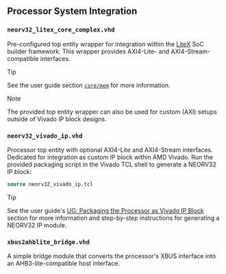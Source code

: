## Processor System Integration

### `neorv32_litex_core_complex.vhd`

Pre-configured top entity wrapper for integration within the [LiteX](https://github.com/enjoy-digital/litex)
SoC builder framework. This wrapper provides AXI4-Lite- and AXI4-Stream-compatible interfaces.

> [!TIP]
> See the user guide section [`core/mem`](https://stnolting.github.io/neorv32/ug/#_litex_soc_builder_support)
for more information.

> [!NOTE]
> The provided top entity wrapper can also be used for custom (AXI) setups outside of Vivado IP block designs.


### `neorv32_vivado_ip.vhd`

Processor top entity with optional AXI4-Lite and AXI4-Stream interfaces. Dedicated for integration as custom
IP block within AMD Vivado. Run the provided packaging script in the Vivado TCL shell to generate a NEORV32
IP block:

```tcl
source neorv32_vivado_ip.tcl
```

> [!TIP]
> See the user guide's [UG: Packaging the Processor as Vivado IP Block](https://stnolting.github.io/neorv32/ug/#_packaging_the_processor_as_vivado_ip_block)
section for more information and step-by-step instructions for generating a NEORV32 IP module.


### `xbus2ahblite_bridge.vhd`

A simple bridge module that converts the processor's XBUS interface into an AHB3-lite-compatible host interface.
